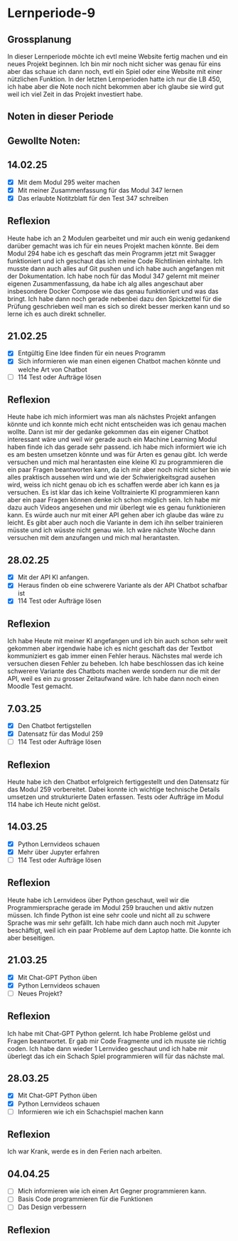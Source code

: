 # Lernperiode-9


## Grossplanung

In dieser Lernperiode möchte ich evtl meine Website fertig machen und ein neues Projekt beginnen. Ich bin mir noch nicht sicher was genau für eins aber das schaue ich dann noch, evtl ein Spiel oder eine Website mit einer nützlichen Funktion. In der letzten Lernperioden hatte ich nur die LB 450, ich habe aber die Note noch nicht bekommen aber ich glaube sie wird gut weil ich viel Zeit in das Projekt investiert habe.

## Noten in dieser Periode



## Gewollte Noten:



## 14.02.25
- [x] Mit dem Modul 295 weiter machen
- [x] Mit meiner Zusammenfassung für das Modul 347 lernen
- [x] Das erlaubte Notitzblatt für den Test 347 schreiben
 
## Reflexion

Heute habe ich an 2 Modulen gearbeitet und mir auch ein wenig gedankend darüber gemacht was ich für ein neues Projekt machen könnte. Bei dem Modul 294 habe ich es geschaft das mein Programm jetzt mit Swagger funktioniert und ich geschaut das ich meine Code Richtlinien einhalte. Ich musste dann auch alles auf Git pushen und ich habe auch angefangen mit der Dokumentation. Ich habe noch für das Modul 347 gelernt mit meiner eigenen Zusammenfassung, da habe ich alg alles angeschaut aber insbesondere Docker Compose wie das genau funktioniert und was das bringt. Ich habe dann noch gerade nebenbei dazu den Spickzettel für die Prüfung geschrieben weil man es sich so direkt besser merken kann und so lerne ich es auch direkt schneller.

## 21.02.25
- [x] Entgültig Eine Idee finden für ein neues Programm
- [x] Sich informieren wie man einen eigenen Chatbot machen könnte und welche Art von Chatbot
- [ ] 114 Test oder Aufträge lösen
 
## Reflexion
Heute habe ich mich informiert was man als nächstes Projekt anfangen könnte und ich konnte mich echt nicht entscheiden was ich genau machen wollte. Dann ist mir der gedanke gekommen das ein eigener Chatbot interessant wäre und weil wir gerade auch ein Machine Learning Modul haben finde ich das gerade sehr passend. ich habe mich informiert wie ich es am besten umsetzen könnte und was für Arten es genau gibt. Ich werde versuchen und mich mal herantasten eine kleine KI zu programmieren die ein paar Fragen beantworten kann, da ich mir aber noch nicht sicher bin wie alles praktisch aussehen wird und wie der Schwierigkeitsgrad ausehen wird, weiss ich nicht genau ob ich es schaffen werde aber ich kann es ja versuchen. Es ist klar das ich keine Volltrainierte KI programmieren kann aber ein paar Fragen können denke ich schon möglich sein. Ich habe mir dazu auch Videos angesehen und mir überlegt wie es genau funktionieren kann. Es würde auch nur mit einer API gehen aber ich glaube das wäre zu leicht. Es gibt aber auch noch die Variante in dem ich ihn selber trainieren müsste und ich wüsste nicht genau wie. Ich wäre nächste Woche dann versuchen mit dem anzufangen und mich mal herantasten.

## 28.02.25
- [x] Mit der API KI anfangen.
- [x] Heraus finden ob eine schwerere Variante als der API Chatbot schafbar ist
- [x] 114 Test oder Aufträge lösen
 
## Reflexion

Ich habe Heute mit meiner KI angefangen und ich bin auch schon sehr weit gekommen aber irgendwie habe ich es nicht geschaft das der Textbot kommuniziert es gab immer einen Fehler heraus. Nächstes mal werde ich versuchen diesen Fehler zu beheben. Ich habe beschlossen das ich keine schwerere Variante des Chatbots machen werde sondern nur die mit der API, weil es ein zu grosser Zeitaufwand wäre. Ich habe dann noch einen Moodle Test gemacht.

## 7.03.25
- [x] Den Chatbot fertigstellen
- [x] Datensatz für das Modul 259
- [ ] 114 Test oder Aufträge lösen

## Reflexion

Heute habe ich den Chatbot erfolgreich fertiggestellt und den Datensatz für das Modul 259 vorbereitet. Dabei konnte ich wichtige technische Details umsetzen und strukturierte Daten erfassen. Tests oder Aufträge im Modul 114 habe ich Heute nicht gelöst.

## 14.03.25
- [x] Python Lernvideos schauen
- [x] Mehr über Jupyter erfahren
- [ ] 114 Test oder Aufträge lösen

## Reflexion

Heute habe ich Lernvideos über Python geschaut, weil wir die Programmiersprache gerade im Modul 259 brauchen und aktiv nutzen müssen. Ich finde Python ist eine sehr coole und nicht all zu schwere Sprache was mir sehr gefällt. Ich habe mich dann auch noch mit Jupyter beschäftigt, weil ich ein paar Probleme auf dem Laptop hatte. Die konnte ich aber beseitigen.

## 21.03.25
- [x] Mit Chat-GPT Python üben
- [x] Python Lernvideos schauen
- [ ] Neues Projekt?

## Reflexion
Ich habe mit Chat-GPT Python gelernt. Ich habe Probleme gelöst und Fragen beantwortet. Er gab mir Code Fragmente und ich musste sie richtig coden. Ich habe dann wieder 1 Lernvideo geschaut und ich habe mir überlegt das ich ein Schach Spiel programmieren will für das nächste mal.

## 28.03.25
- [x] Mit Chat-GPT Python üben
- [x] Python Lernvideos schauen
- [ ] Informieren wie ich ein Schachspiel machen kann

## Reflexion
Ich war Krank, werde es in den Ferien nach arbeiten.

## 04.04.25
- [ ] Mich informieren wie ich einen Art Gegner programmieren kann.
- [ ] Basis Code programmieren für die Funktionen
- [ ] Das Design verbessern

## Reflexion

